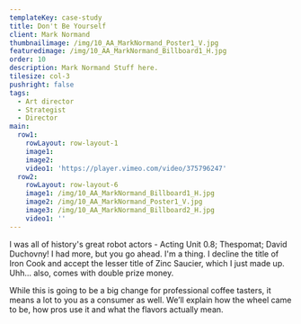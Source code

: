 ```yaml
---
templateKey: case-study
title: Don't Be Yourself
client: Mark Normand
thumbnailimage: /img/10_AA_MarkNormand_Poster1_V.jpg
featuredimage: /img/10_AA_MarkNormand_Billboard1_H.jpg
order: 10
description: Mark Normand Stuff here.
tilesize: col-3
pushright: false
tags:
  - Art director
  - Strategist
  - Director
main:
  row1:
    rowLayout: row-layout-1    
    image1: 
    image2: 
    video1: 'https://player.vimeo.com/video/375796247'
  row2:
    rowLayout: row-layout-6
    image1: /img/10_AA_MarkNormand_Billboard1_H.jpg
    image2: /img/10_AA_MarkNormand_Poster1_V.jpg
    image3: /img/10_AA_MarkNormand_Billboard2_H.jpg
    video1: ''
---
```


I was all of history's great robot actors - Acting Unit 0.8; Thespomat; David Duchovny! I had more, but you go ahead. I'm a thing. I decline the title of Iron Cook and accept the lesser title of Zinc Saucier, which I just made up. Uhh… also, comes with double prize money.

While this is going to be a big change for professional coffee tasters, it means a lot to you as a consumer as well. We’ll explain how the wheel came to be, how pros use it and what the flavors actually mean.
